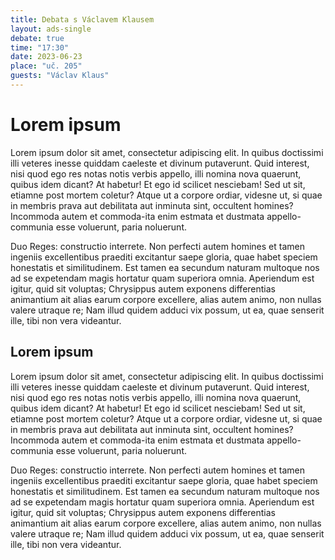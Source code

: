 ```yaml
---
title: Debata s Václavem Klausem
layout: ads-single
debate: true
time: "17:30"
date: 2023-06-23
place: "uč. 205"
guests: "Václav Klaus"
---
```


# Lorem ipsum
Lorem ipsum dolor sit amet, consectetur adipiscing elit. In quibus doctissimi illi veteres inesse quiddam caeleste et divinum putaverunt. Quid interest, nisi quod ego res notas notis verbis appello, illi nomina nova quaerunt, quibus idem dicant? At habetur! Et ego id scilicet nesciebam! Sed ut sit, etiamne post mortem coletur? Atque ut a corpore ordiar, videsne ut, si quae in membris prava aut debilitata aut inminuta sint, occultent homines? Incommoda autem et commoda-ita enim estmata et dustmata appello-communia esse voluerunt, paria noluerunt.

Duo Reges: constructio interrete. Non perfecti autem homines et tamen ingeniis excellentibus praediti excitantur saepe gloria, quae habet speciem honestatis et similitudinem. Est tamen ea secundum naturam multoque nos ad se expetendam magis hortatur quam superiora omnia. Aperiendum est igitur, quid sit voluptas; Chrysippus autem exponens differentias animantium ait alias earum corpore excellere, alias autem animo, non nullas valere utraque re; Nam illud quidem adduci vix possum, ut ea, quae senserit ille, tibi non vera videantur.

## Lorem ipsum

Lorem ipsum dolor sit amet, consectetur adipiscing elit. In quibus doctissimi illi veteres inesse quiddam caeleste et divinum putaverunt. Quid interest, nisi quod ego res notas notis verbis appello, illi nomina nova quaerunt, quibus idem dicant? At habetur! Et ego id scilicet nesciebam! Sed ut sit, etiamne post mortem coletur? Atque ut a corpore ordiar, videsne ut, si quae in membris prava aut debilitata aut inminuta sint, occultent homines? Incommoda autem et commoda-ita enim estmata et dustmata appello-communia esse voluerunt, paria noluerunt.

Duo Reges: constructio interrete. Non perfecti autem homines et tamen ingeniis excellentibus praediti excitantur saepe gloria, quae habet speciem honestatis et similitudinem. Est tamen ea secundum naturam multoque nos ad se expetendam magis hortatur quam superiora omnia. Aperiendum est igitur, quid sit voluptas; Chrysippus autem exponens differentias animantium ait alias earum corpore excellere, alias autem animo, non nullas valere utraque re; Nam illud quidem adduci vix possum, ut ea, quae senserit ille, tibi non vera videantur.
